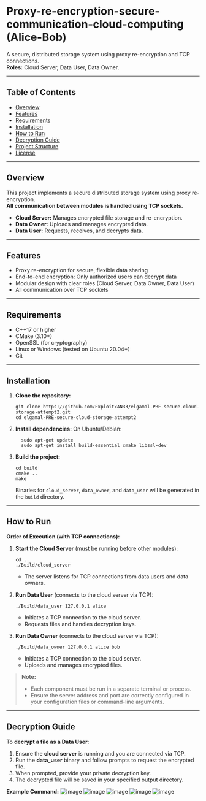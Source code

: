 # Proxy-re-encryption-secure-communication-cloud-computing (Alice-Bob)

A secure, distributed storage system using proxy re-encryption and TCP connections.  
**Roles:** Cloud Server, Data User, Data Owner.

---

## Table of Contents

- [Overview](#overview)
- [Features](#features)
- [Requirements](#requirements)
- [Installation](#installation)
- [How to Run](#how-to-run)
- [Decryption Guide](#decryption-guide)
- [Project Structure](#project-structure)
- [License](#license)

---

## Overview

This project implements a secure distributed storage system using proxy re-encryption.  
**All communication between modules is handled using TCP sockets.**

- **Cloud Server:** Manages encrypted file storage and re-encryption.
- **Data Owner:** Uploads and manages encrypted data.
- **Data User:** Requests, receives, and decrypts data.

---

## Features

- Proxy re-encryption for secure, flexible data sharing
- End-to-end encryption: Only authorized users can decrypt data
- Modular design with clear roles (Cloud Server, Data Owner, Data User)
- All communication over TCP sockets

---

## Requirements

- C++17 or higher
- CMake (3.10+)
- OpenSSL (for cryptography)
- Linux or Windows (tested on Ubuntu 20.04+)
- Git

---

## Installation

1. **Clone the repository:**
    ```
    git clone https://github.com/ExploitxAN33/elgamal-PRE-secure-cloud-storage-attempt2.git
    cd elgamal-PRE-secure-cloud-storage-attempt2
    ```

2. **Install dependencies:**
    On Ubuntu/Debian:
   ```
     sudo apt-get update
     sudo apt-get install build-essential cmake libssl-dev
   ```

3. **Build the project:**
    ```
    cd build
    cmake ..
    make
    ```
    Binaries for `cloud_server`, `data_owner`, and `data_user` will be generated in the `build` directory.

---

## How to Run

**Order of Execution (with TCP connections):**

1. **Start the Cloud Server** (must be running before other modules):
    ```
    cd ..
    ./Build/cloud_server 
    ```
    - The server listens for TCP connections from data users and data owners.

2. **Run Data User** (connects to the cloud server via TCP):
    ```
    ./Build/data_user 127.0.0.1 alice
    ```
    - Initiates a TCP connection to the cloud server.
    - Requests files and handles decryption keys.

3. **Run Data Owner** (connects to the cloud server via TCP):
    ```
    ./Build/data_owner 127.0.0.1 alice bob
    ```
    - Initiates a TCP connection to the cloud server.
    - Uploads and manages encrypted files.

> **Note:**  
> - Each component must be run in a separate terminal or process.  
> - Ensure the server address and port are correctly configured in your configuration files or command-line arguments.

---

## Decryption Guide

To **decrypt a file as a Data User**:

1. Ensure the **cloud server** is running and you are connected via TCP.
2. Run the **data_user** binary and follow prompts to request the encrypted file.
3. When prompted, provide your private decryption key.
4. The decrypted file will be saved in your specified output directory.

**Example Command:**
![image](https://github.com/user-attachments/assets/7e64c052-d439-44de-82d8-1a0e73c458cd)
![image](https://github.com/user-attachments/assets/e8e5fcb7-5a7a-4804-a025-7f5ee8192f4b)
![image](https://github.com/user-attachments/assets/75edb986-16de-4149-bb5f-b300e7ac5ad0)
![image](https://github.com/user-attachments/assets/11710519-33f0-4043-a59b-18dfe5bc380c)
![image](https://github.com/user-attachments/assets/d7b324ea-37b6-4421-a83b-a49b95ec9949)




